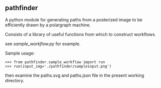 ## pathfinder

A python module for generating paths from a posterized image to be efficiently
drawn by a polargraph machine.

Consists of a library of useful functions from which to construct workflows.

see *sample_workflow.py* for example.

Sample usage:

    >>> from pathfinder.sample_workflow import run
    >>> run(input_img='./pathfinder/sampleinput.png')

then examine the paths.svg and paths.json file in the present working directory.